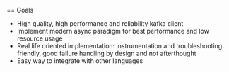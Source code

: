 == Goals
* High quality, high performance and reliability kafka client
* Implement modern async paradigm for best performance and low resource usage
* Real life oriented implementation: instrumentation and troubleshooting friendly, good failure handling by design
  and not afterthought
* Easy way to integrate with other languages